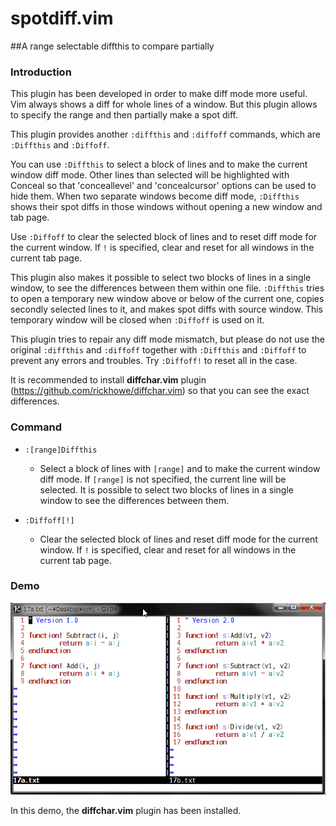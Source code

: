 # spotdiff.vim

##A range selectable diffthis to compare partially

### Introduction

This plugin has been developed in order to make diff mode more useful.
Vim always shows a diff for whole lines of a window. But this plugin allows
to specify the range and then partially make a spot diff.

This plugin provides another `:diffthis` and `:diffoff` commands, which are
`:Diffthis` and `:Diffoff`.

You can use `:Diffthis` to select a block of lines and to make the current
window diff mode. Other lines than selected will be highlighted with Conceal
so that 'conceallevel' and 'concealcursor' options can be used to hide them.
When two separate windows become diff mode, `:Diffthis` shows their spot diffs
in those windows without opening a new window and tab page.

Use `:Diffoff` to clear the selected block of lines and to reset diff mode
for the current window. If `!` is specified, clear and reset for all windows
in the current tab page.

This plugin also makes it possible to select two blocks of lines in a single
window, to see the differences between them within one file. `:Diffthis`
tries to open a temporary new window above or below of the current one,
copies secondly selected lines to it, and makes spot diffs with source window.
This temporary window will be closed when `:Diffoff` is used on it.

This plugin tries to repair any diff mode mismatch, but please do not use the
original `:diffthis` and `:diffoff` together with `:Diffthis` and `:Diffoff`
to prevent any errors and troubles. Try `:Diffoff!` to reset all in the case.

It is recommended to install **diffchar.vim** plugin
(https://github.com/rickhowe/diffchar.vim) so that
you can see the exact differences.

### Command

* `:[range]Diffthis`
  * Select a block of lines with `[range]` and to make the current window
    diff mode. If `[range]` is not specified, the current line will be
    selected. It is possible to select two blocks of lines in a single
    window to see the differences between them.

* `:Diffoff[!]`
  * Clear the selected block of lines and reset diff mode for the current
    window. If `!` is specified, clear and reset for all windows in the
    current tab page.

### Demo

![demo](demo.gif)

In this demo, the **diffchar.vim** plugin has been installed.
